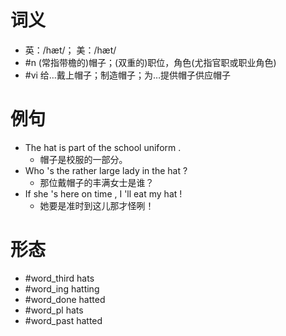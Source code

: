 # 词义
- 英：/hæt/； 美：/hæt/
- #n (常指带檐的)帽子；(双重的)职位，角色(尤指官职或职业角色)
- #vi 给…戴上帽子；制造帽子；为…提供帽子供应帽子
# 例句
- The hat is part of the school uniform .
	- 帽子是校服的一部分。
- Who 's the rather large lady in the hat ?
	- 那位戴帽子的丰满女士是谁？
- If she 's here on time , I 'll eat my hat !
	- 她要是准时到这儿那才怪咧！
# 形态
- #word_third hats
- #word_ing hatting
- #word_done hatted
- #word_pl hats
- #word_past hatted
